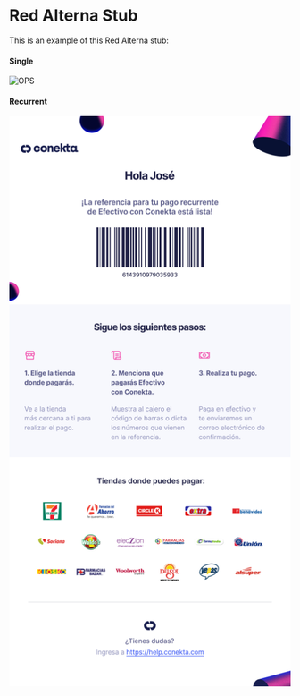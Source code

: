 # Red Alterna Stub

This is an example of this Red Alterna stub:

#### Single
![OPS](./Ficha_de_pago_Referencia_Única_Red_Alterna.png)

#### Recurrent
![OPS](./Ficha_de_pago_Referencia_Recurrente_Red_Alterna.png)

